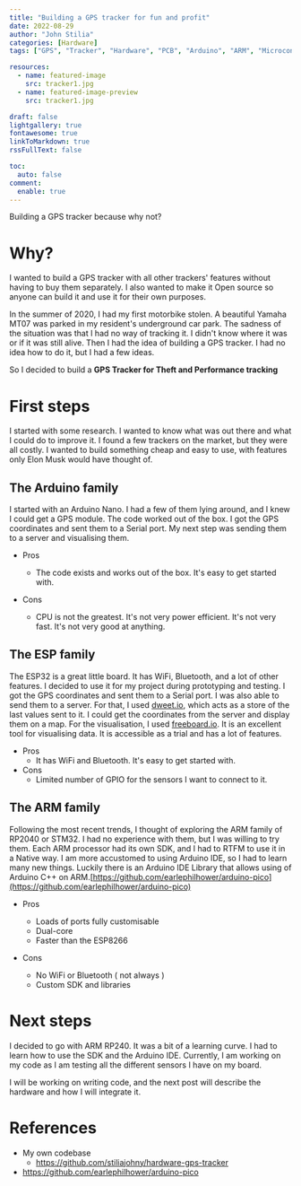 ```yaml
---
title: "Building a GPS tracker for fun and profit"
date: 2022-08-29
author: "John Stilia"
categories: [Hardware]
tags: ["GPS", "Tracker", "Hardware", "PCB", "Arduino", "ARM", "Microcontrolers", "Microprocessors"]

resources:
  - name: featured-image
    src: tracker1.jpg
  - name: featured-image-preview
    src: tracker1.jpg

draft: false
lightgallery: true
fontawesome: true
linkToMarkdown: true
rssFullText: false

toc:
  auto: false
comment:
  enable: true
---
```


<style>
img {
    box-shadow: inset 10px 10px 60px #fff;
    -moz-border-radius:25px;
    border-radius:10px;
}
</style>

Building a GPS tracker because why not?

<!--more-->

# Why?

I wanted to build a GPS tracker with all other trackers' features without having to buy them separately.
I also wanted to make it Open source so anyone can build it and use it for their own purposes.

In the summer of 2020, I had my first motorbike stolen. A beautiful Yamaha MT07 was parked in my resident's underground car park.
The sadness of the situation was that I had no way of tracking it. I didn't know where it was or if it was still alive.
Then I had the idea of building a GPS tracker. I had no idea how to do it, but I had a few ideas.

So I decided to build a **GPS Tracker for Theft and Performance tracking**

# First steps

I started with some research. I wanted to know what was out there and what I could do to improve it.
I found a few trackers on the market, but they were all costly. I wanted to build something cheap and easy to use, with features only Elon Musk would have thought of.

## The Arduino family

I started with an Arduino Nano. I had a few of them lying around, and I knew I could get a GPS module.
The code worked out of the box. I got the GPS coordinates and sent them to a Serial port.
My next step was sending them to a server and visualising them.

- Pros

  - The code exists and works out of the box. It's easy to get started with.

- Cons
  - CPU is not the greatest. It's not very power efficient. It's not very fast. It's not very good at anything.

## The ESP family

The ESP32 is a great little board. It has WiFi, Bluetooth, and a lot of other features. I decided to use it for my project during prototyping and testing.
I got the GPS coordinates and sent them to a Serial port. I was also able to send them to a server. For that, I used [dweet.io](https://dweet.io/), which acts as a store of the last values sent to it. I could get the coordinates from the server and display them on a map.
For the visualisation, I used [freeboard.io](https://freeboard.io/). It is an excellent tool for visualising data. It is accessible as a trial and has a lot of features.

- Pros
  - It has WiFi and Bluetooth. It's easy to get started with.
- Cons
  - Limited number of GPIO for the sensors I want to connect to it.

## The ARM family

Following the most recent trends, I thought of exploring the ARM family of RP2040 or STM32. I had no experience with them, but I was willing to try them.
Each ARM processor had its own SDK, and I had to RTFM to use it in a Native way. I am more accustomed to using Arduino IDE, so I had to learn many new things.
Luckily there is an Arduino IDE Library that allows using of Arduino C++ on ARM.[https://github.com/earlephilhower/arduino-pico](https://github.com/earlephilhower/arduino-pico)

- Pros

  - Loads of ports fully customisable
  - Dual-core
  - Faster than the ESP8266

- Cons
  - No WiFi or Bluetooth ( not always )
  - Custom SDK and libraries

# Next steps

I decided to go with ARM RP240. It was a bit of a learning curve. I had to learn how to use the SDK and the Arduino IDE.
Currently, I am working on my code as I am testing all the different sensors I have on my board.

I will be working on writing code, and the next post will describe the hardware and how I will integrate it.

# References

- My own codebase
  - <https://github.com/stiliajohny/hardware-gps-tracker>
- <https://github.com/earlephilhower/arduino-pico>
